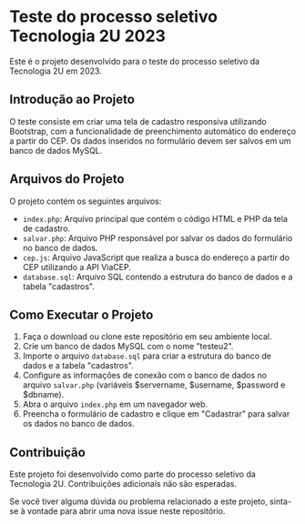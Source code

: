 # Teste do processo seletivo Tecnologia 2U 2023

Este é o projeto desenvolvido para o teste do processo seletivo da Tecnologia 2U em 2023.

## Introdução ao Projeto

O teste consiste em criar uma tela de cadastro responsiva utilizando Bootstrap, com a funcionalidade de preenchimento automático do endereço a partir do CEP. Os dados inseridos no formulário devem ser salvos em um banco de dados MySQL.

## Arquivos do Projeto

O projeto contém os seguintes arquivos:

- `index.php`: Arquivo principal que contém o código HTML e PHP da tela de cadastro.
- `salvar.php`: Arquivo PHP responsável por salvar os dados do formulário no banco de dados.
- `cep.js`: Arquivo JavaScript que realiza a busca do endereço a partir do CEP utilizando a API ViaCEP.
- `database.sql`: Arquivo SQL contendo a estrutura do banco de dados e a tabela "cadastros".

## Como Executar o Projeto

1. Faça o download ou clone este repositório em seu ambiente local.
2. Crie um banco de dados MySQL com o nome "testeu2".
3. Importe o arquivo `database.sql` para criar a estrutura do banco de dados e a tabela "cadastros".
4. Configure as informações de conexão com o banco de dados no arquivo `salvar.php` (variáveis $servername, $username, $password e $dbname).
5. Abra o arquivo `index.php` em um navegador web.
6. Preencha o formulário de cadastro e clique em "Cadastrar" para salvar os dados no banco de dados.

## Contribuição

Este projeto foi desenvolvido como parte do processo seletivo da Tecnologia 2U. Contribuições adicionais não são esperadas.

Se você tiver alguma dúvida ou problema relacionado a este projeto, sinta-se à vontade para abrir uma nova issue neste repositório.

